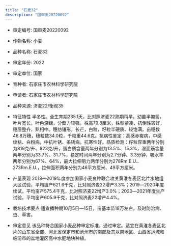 ```yaml
---
title: "石麦32"
description: "国审麦20220092"
---
```

* 审定编号:  国审麦20220092

*  作物名称:  小麦

*  品种名称:  石麦32

*  审定年份:  2022

*  审定单位:  国家

* 育种者:  石家庄市农林科学研究院

*  申请者:  石家庄市农林科学研究院

*  品种来源:  济麦22/衡观35

*  特征特性
半冬性。全生育期235.1天，比对照济麦22熟期稍早。幼苗半匍匐，叶片宽长，叶色深绿，分蘖力较强。株高79.8厘米，株型紧凑，抗倒性较好，穗层整齐，熟相中。穗纺锤形，长芒，白粒，籽粒半硬质、较饱满。亩穗数46.8万穗，穗粒数34.0粒，千粒重44.6克。抗病性鉴定：高感赤霉病，中感纹枯、白粉病，中抗叶锈、条锈病。抗寒性好。品质检测：籽粒容重两年分别为819克/升、823克/升，蛋白质含量两年分别为13.5%、15.3%，湿面筋含量两年分别为33.7%、31.7%，稳定时间两年分别为2.7分钟、3.3分钟，吸水率两年分别为67%、64%，最大拉伸阻力两年分别为278Rm.E.U.、273Rm.E.U.，拉伸面积两年分别为46平方厘米、49平方厘米。

*  产量表现
2018―2019年度参加国家小麦良种联合攻关黄淮冬麦区北片水地组大区试验，平均亩产621.6千克，比对照济麦22增产3.3%；2019―2020年度续试，平均亩产575.4千克，比对照济麦22增产3.0%；2020―2021年度生产试验，平均亩产605.9千克，比对照济麦22增产4.4%。

*  栽培技术要点
适宜播种期10月5日―15日，亩基本苗18万左右。及时防治病、虫、草害。

*  审定意见
该品种符合国家小麦品种审定标准，通过审定。适宜在黄淮冬麦区北片的山东省全部、河北省保定市和沧州市的南部及其以南地区、山西省运城和临汾市的盆地灌区高中水肥地块种植。
